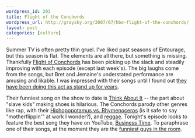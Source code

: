 ```yaml
--- 
wordpress_id: 203
title: Flight of the Conchords
wordpress_url: http://graysky.org/2007/07/hbo-flight-of-the-conchords/
layout: post
categories: [culture]
---
```

Summer TV is often pretty thin gruel. I've liked past seasons of Entourage, but this season is flat. The elements are all there, but something is missing. Thankfully <a href="http://www.hbo.com/conchords/">Flight of Conchords</a> has been picking up the slack and steadily improving with each episode (except last week's). The big laughs come from the songs, but Bret and Jemaine's understated performance are amusing and likable. I was impressed with their songs until I found out <a href="http://youtube.com/results?search_query=flight+of+conchords&search=">they have been doing this act as stand up for years</a>. 

Their funniest song on the show to date is <a href="http://youtube.com/watch?v=TLEK0UZH4cs">Think About It</a> -- the part about "slave kids" making shoes is hilarious. The Conchords parody other genres like rap, with their <a href="http://youtube.com/watch?v=-bjdUFa_QQ8">Hiphopopotamus vs. Rhymenoceros</a> (is it safe to say "motherflippin'" at work I wonder?), and <a href="http://youtube.com/watch?v=JT5AQIlmM0I">reggae</a>.  Tonight's episode looks to feature the best song they have on YouTube, <a href="http://youtube.com/watch?v=WGOohBytKTU">Business Time</a>. To paraphrase one of their songs, at the moment they are the <a href="http://youtube.com/watch?v=lmDTSQtK20c">funniest guys in the room</a>.
